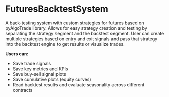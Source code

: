 # FuturesBacktestSystem
A back-testing system with custom strategies for futures based on pyAlgoTrade library.
Allows for easy strategy creation and testing by separating the strategy segment and the backtest segment. User can create multiple strategies based on entry and exit signals and pass that strategy into the backtest engine to get results or visualize trades.

**Users can:**

* Save trade signals
* Save key metrics and KPIs
* Save buy-sell signal plots
* Save cumulative plots (equity curves)
* Read backtest results and evaluate seasonality across different contracts
